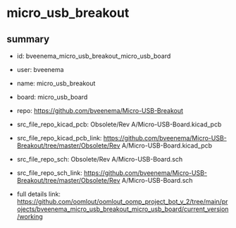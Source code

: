 # micro_usb_breakout
 
## summary 
* id: bveenema_micro_usb_breakout_micro_usb_board
* user: bveenema
* name: micro_usb_breakout
* board: micro_usb_board
* repo: https://github.com/bveenema/Micro-USB-Breakout
* src_file_repo_kicad_pcb: Obsolete/Rev A/Micro-USB-Board.kicad_pcb
* src_file_repo_kicad_pcb_link: https://github.com/bveenema/Micro-USB-Breakout/tree/master/Obsolete/Rev A/Micro-USB-Board.kicad_pcb


* src_file_repo_sch: Obsolete/Rev A/Micro-USB-Board.sch
* src_file_repo_sch_link: https://github.com/bveenema/Micro-USB-Breakout/tree/master/Obsolete/Rev A/Micro-USB-Board.sch
* full details link: https://github.com/oomlout/oomlout_oomp_project_bot_v_2/tree/main/projects/bveenema_micro_usb_breakout_micro_usb_board/current_version/working  






